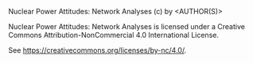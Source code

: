 Nuclear Power Attitudes: Network Analyses (c) by <AUTHOR(S)>

Nuclear Power Attitudes: Network Analyses is licensed under a
Creative Commons Attribution-NonCommercial 4.0 International License.

See <https://creativecommons.org/licenses/by-nc/4.0/>.
